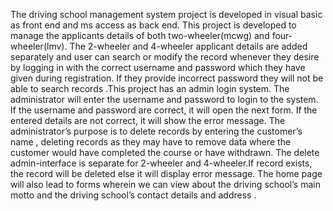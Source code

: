 The driving school management system project is developed in visual basic as front end and ms access as back end. 
This project is developed to manage the applicants details of both two-wheeler(mcwg) and four-wheeler(lmv). 
The 2-wheeler and 4-wheeler applicant details are added separately and user can search or modify the record whenever they desire by logging in with the correct username and password which they have given during registration. 
If they provide incorrect password they will not be able to search records .This project has an  admin login system. 
The administrator will enter the username and password to login to the system. 
If  the username and password are correct, it will open the next form. 
If the entered details are not correct, it will show the error message. 
The administrator’s purpose is to delete records  by entering the customer’s name , deleting records as they may have to remove data where the customer would have completed the course or have withdrawn. 
The delete admin-interface is separate for 2-wheeler and 4-wheeler.If record exists, the record will be deleted else it will display error message. 
The home page will also lead to forms wherein we can view about the driving school’s main motto and the driving school’s contact details and address .
